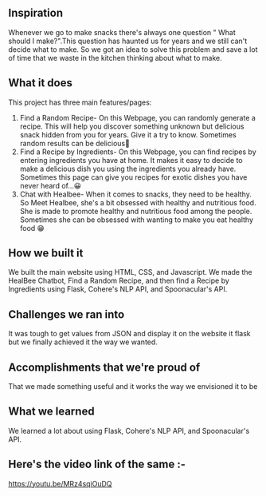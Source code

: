 ## Inspiration
Whenever we go to make snacks there's always one question " What should I make?".This question has haunted us for years and we still can't decide what to make. So we got an idea to solve this problem and save a lot of time that we waste in the kitchen thinking about what to make.  
## What it does
This project has three main features/pages:
1. Find a Random Recipe- On this Webpage, you can randomly generate a recipe. This will help you discover something unknown but delicious snack hidden from you for years. Give it a try to know. Sometimes random results can be delicious🤤
2. Find a Recipe by Ingredients- On this Webpage, you can find recipes by entering ingredients you have at home. It makes it easy to decide to make a delicious dish you using the ingredients you already have. Sometimes this page can give you recipes for exotic dishes you have never heard of...😀
3. Chat with Healbee- When it comes to snacks, they need to be healthy. So Meet Healbee, she's a bit obsessed with healthy and nutritious food. She is made to promote healthy and nutritious food among the people. Sometimes she can be obsessed with wanting to make you eat healthy food 😁

## How we built it
We built the main website using HTML, CSS, and Javascript. We made the HealBee Chatbot, Find a Random Recipe, and then find a Recipe by Ingredients using Flask, Cohere's NLP API, and Spoonacular's API.
## Challenges we ran into
It was tough to get values from JSON and display it on the website it flask but we finally achieved it the way we wanted.
## Accomplishments that we're proud of
That we made something useful and it works the way we envisioned it to be
## What we learned
We learned a lot about using Flask, Cohere's NLP API, and Spoonacular's API.
## Here's the video link of the same :-
https://youtu.be/MRz4sqiOuDQ

